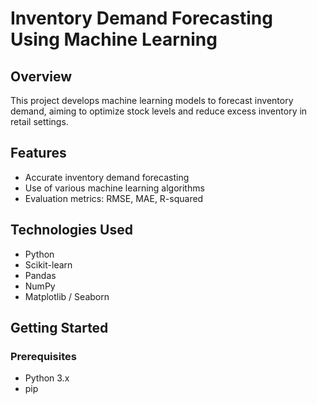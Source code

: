 # Inventory Demand Forecasting Using Machine Learning

## Overview
This project develops machine learning models to forecast inventory demand, aiming to optimize stock levels and reduce excess inventory in retail settings.

## Features
- Accurate inventory demand forecasting
- Use of various machine learning algorithms
- Evaluation metrics: RMSE, MAE, R-squared

## Technologies Used
- Python
- Scikit-learn
- Pandas
- NumPy
- Matplotlib / Seaborn

## Getting Started
### Prerequisites
- Python 3.x
- pip
